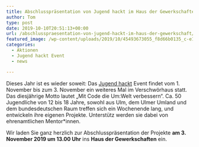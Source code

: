 ```yaml
---
title: Abschlusspräsentation von Jugend hackt im Haus der Gewerkschaften
author: Tom
type: post
date: 2019-10-10T20:51:13+00:00
url: /abschlusspraesentation-von-jugend-hackt-im-haus-der-gewerkschaft/
featured_image: /wp-content/uploads/2019/10/45493673055_f8d66b0135_c-e1572299278252.jpg
categories:
  - Aktionen
  - Jugend hackt Event
  - news

---
```

Dieses Jahr ist es wieder soweit: Das [Jugend hackt][1] Event findet vom 1. November bis zum 3. November ein weiteres Mal im Verschwörhaus statt. Das diesjährige Motto lautet &#8222;Mit Code die Um:Welt verbessern&#8220;. Ca. 50 Jugendliche von 12 bis 18 Jahre, sowohl aus Ulm, dem Ulmer Umland und dem bundesdeutschen Raum treffen sich ein Wochenende lang, und entwickeln ihre eigenen Projekte. Unterstütz werden sie dabei von ehrenamtlichen Mentor\*innen.

Wir laden Sie ganz herzlich zur Abschlusspräsentation der Projekte **am 3. November 2019 um 13.00 Uhr** ins **Haus der Gewerkschaften** ein.

 [1]: https://jugendhackt.org/was-ist/